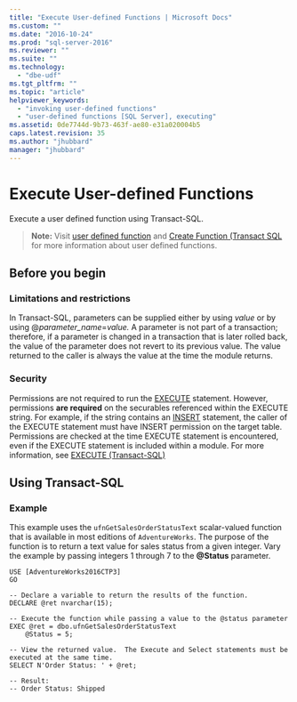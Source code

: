 ```yaml
---
title: "Execute User-defined Functions | Microsoft Docs"
ms.custom: ""
ms.date: "2016-10-24"
ms.prod: "sql-server-2016"
ms.reviewer: ""
ms.suite: ""
ms.technology: 
  - "dbe-udf"
ms.tgt_pltfrm: ""
ms.topic: "article"
helpviewer_keywords: 
  - "invoking user-defined functions"
  - "user-defined functions [SQL Server], executing"
ms.assetid: 0de7744d-9b73-463f-ae80-e31a020004b5
caps.latest.revision: 35
ms.author: "jhubbard"
manager: "jhubbard"
---
```

# Execute User-defined Functions
  Execute a user defined function using Transact-SQL.
  

> **Note:** Visit  [user defined function](https://msdn.microsoft.com/library/ms191007.aspx) and [Create Function (Transact SQL](https://msdn.microsoft.com/library/ms186755.aspx) for more information about user defined functions. 
  
 
##  <a name="BeforeYouBegin"></a> Before you begin  
  
###  <a name="Restrictions"></a> Limitations and restrictions  
 In Transact-SQL, parameters can be supplied either by using *value* or by using @*parameter_name*=*value.* A parameter is not part of a transaction; therefore, if a parameter is changed in a transaction that is later rolled back, the value of the parameter does not revert to its previous value. The value returned to the caller is always the value at the time the module returns.  
  
###  <a name="Security"></a> Security  
  
 Permissions are not required to run the [EXECUTE](https://msdn.microsoft.com/library/ms188332.aspx) statement. However, permissions **are required** on the securables referenced within the EXECUTE string. For example, if the string contains an [INSERT](https://msdn.microsoft.com/library/ms174335.aspx) statement, the caller of the EXECUTE statement must have INSERT permission on the target table. Permissions are checked at the time EXECUTE statement is encountered, even if the EXECUTE statement is included within a module. For more information, see [EXECUTE &#40;Transact-SQL&#41;](../../t-sql/language-elements/execute-transact-sql.md)  
  
##  <a name="TsqlProcedure"></a> Using Transact-SQL  
  
### Example 
  
This example uses the `ufnGetSalesOrderStatusText` scalar-valued function that is available in most editions of `AdventureWorks`.  The purpose of the function is to return a text value for sales status from a given integer.  Vary the example by passing integers 1 through 7 to the **\@Status** parameter.
  
~~~tsql
USE [AdventureWorks2016CTP3]
GO  

-- Declare a variable to return the results of the function. 
DECLARE @ret nvarchar(15);   

-- Execute the function while passing a value to the @status parameter
EXEC @ret = dbo.ufnGetSalesOrderStatusText 
	@Status = 5; 

-- View the returned value.  The Execute and Select statements must be executed at the same time.  
SELECT N'Order Status: ' + @ret; 

-- Result:
-- Order Status: Shipped
~~~
  
  
  